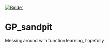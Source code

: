 [![Binder](https://mybinder.org/badge_logo.svg)](https://mybinder.org/v2/gh/stevenlangsford/GP_sandpit/main)
# GP_sandpit
Messing around with function learning, hopefully
